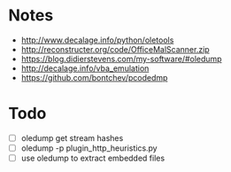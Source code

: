 Notes
=====

-	http://www.decalage.info/python/oletools
-	http://reconstructer.org/code/OfficeMalScanner.zip
-	https://blog.didierstevens.com/my-software/#oledump
- http://decalage.info/vba_emulation
- https://github.com/bontchev/pcodedmp

Todo
====

-	[ ] oledump get stream hashes
-	[ ] oledump -p plugin_http_heuristics.py
- [ ] use oledump to extract embedded files
